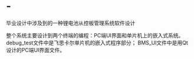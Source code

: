 # -
毕业设计中涉及到的一种锂电池从控板管理系统软件设计

整个系统主要设计到两个终端的编程：PC端UI界面和单片机上的嵌入式系统。
debug_test文件中是飞思卡尔单片机的嵌入式程序部分；
BMS_UI文件中是用Qt设计的PC端UI界面文件。
